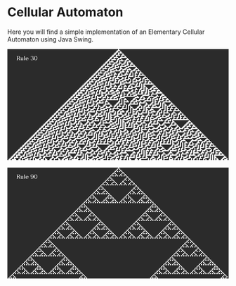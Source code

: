 # Cellular Automaton

Here you will find a simple implementation of an Elementary Cellular Automaton using Java Swing.

![Rule 30](rule_30.png  "Rule 30" )

![Rule 90](rule_90.png  "Rule 90" )
